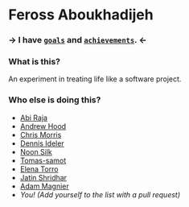 # Feross Aboukhadijeh

### → I have [`goals`](https://github.com/feross/Life/issues?state=open) and [`achievements`](https://github.com/feross/Life/issues?state=closed). ←

### What is this?

An experiment in treating life like a software project.

### Who else is doing this?

- [Abi Raja](https://github.com/abi/life/issues?state=open)
- [Andrew Hood](https://github.com/andrewhood125/Life/issues)
- [Chris Morris](https://github.com/ChrisMorrisOrg/life/issues?state=open)
- [Dennis Ideler](https://github.com/dideler/life/issues)
- [Noon Silk](https://github.com/silky/Life)
- [Tomas-samot](https://github.com/tomas-samot/Life)
- [Elena Torro](https://github.com/elenatorro/Life)
- [Jatin Shridhar](https://github.com/jatins/Life)
- [Adam Magnier](https://github.com/qsypoq/Life) 
- *You! (Add yourself to the list with a pull request)*
